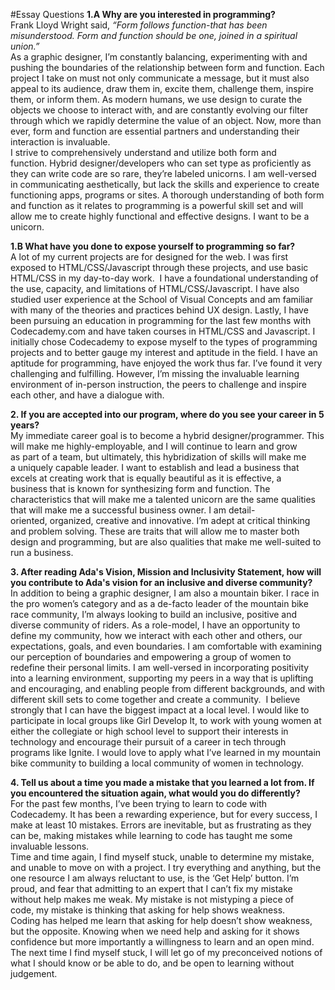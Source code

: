 #Essay Questions
**1.A Why are you interested in programming?**  
Frank Lloyd Wright said, _“Form follows function-that has been misunderstood. Form and function should be one, joined in a spiritual union.”_  
As a graphic designer, I’m constantly balancing, experimenting with and pushing the boundaries of the relationship between form and function. Each project I take on must not only communicate a message, but it must also appeal to its audience, draw them in, excite them, challenge them, inspire them, or inform them. As modern humans, we use design to curate the objects we choose to interact with, and are constantly evolving our filter through which we rapidly determine the value of an object. Now, more than ever, form and function are essential partners and understanding their interaction is invaluable.  
I strive to comprehensively understand and utilize both form and function. Hybrid designer/developers who can set type as proficiently as they can write code are so rare, they’re labeled unicorns. I am well-versed in communicating aesthetically, but lack the skills and experience to create functioning apps, programs or sites. A thorough understanding of both form and function as it relates to programming is a powerful skill set and will allow me to create highly functional and effective designs. I want to be a unicorn.  

**1.B What have you done to expose yourself to programming so far?**  
A lot of my current projects are for designed for the web. I was first exposed to HTML/CSS/Javascript through these projects, and use basic HTML/CSS in my day-to-day work.  I have a foundational understanding of the use, capacity, and limitations of HTML/CSS/Javascript. I have also studied user experience at the School of Visual Concepts and am familiar with many of the theories and practices behind UX design. Lastly, I have been pursuing an education in programming for the last few months with Codecademy.com and have taken courses in HTML/CSS and Javascript. I initially chose Codecademy to expose myself to the types of programming projects and to better gauge my interest and aptitude in the field. I have an aptitude for programming, have enjoyed the work thus far. I’ve found it very challenging and fulfilling. However, I’m missing the invaluable learning environment of in-person instruction, the peers to challenge and inspire each other, and have a dialogue with.

**2. If you are accepted into our program, where do you see your career in 5 years?**  
My immediate career goal is to become a hybrid designer/programmer. This will make me highly-employable, and I will continue to learn and grow as part of a team, but ultimately, this hybridization of skills will make me a uniquely capable leader. I want to establish and lead a business that excels at creating work that is equally beautiful as it is effective, a business that is known for synthesizing form and function. The characteristics that will make me a talented unicorn are the same qualities that will make me a successful business owner. I am detail-oriented, organized, creative and innovative. I’m adept at critical thinking and problem solving. These are traits that will allow me to master both design and programming, but are also qualities that make me well-suited to run a business. 

**3. After reading Ada's Vision, Mission and Inclusivity Statement, how will you contribute to Ada's vision for an inclusive and diverse community?**  
In addition to being a graphic designer, I am also a mountain biker. I race in the pro women’s category and as a de-facto leader of the mountain bike race community, I’m always looking to build an inclusive, positive and diverse community of riders. As a role-model, I have an opportunity to define my community, how we interact with each other and others, our expectations, goals, and even boundaries. I am comfortable with examining our perception of boundaries and empowering a group of women to redefine their personal limits. I am well-versed in incorporating positivity into a learning environment, supporting my peers in a way that is uplifting and encouraging, and enabling people from different backgrounds, and with different skill sets to come together and create a community. 
I believe strongly that I can have the biggest impact at a local level. I would like to participate in local groups like Girl Develop It, to work with young women at either the collegiate or high school level to support their interests in technology and encourage their pursuit of a career in tech through programs like Ignite. I would love to apply what I’ve learned in my mountain bike community to building a local community of women in technology.

**4. Tell us about a time you made a mistake that you learned a lot from. If you encountered the situation again, what would you do differently?**  
For the past few months, I’ve been trying to learn to code with Codecademy. It has been a rewarding experience, but for every success, I make at least 10 mistakes. Errors are inevitable, but as frustrating as they can be, making mistakes while learning to code has taught me some invaluable lessons.  
Time and time again, I find myself stuck, unable to determine my mistake, and unable to move on with a project. I try everything and anything, but the one resource I am always reluctant to use, is the ‘Get Help’ button. I’m proud, and fear that admitting to an expert that I can’t fix my mistake without help makes me weak. My mistake is not mistyping a piece of code, my mistake is thinking that asking for help shows weakness.  
Coding has helped me learn that asking for help doesn’t show weakness, but the opposite. Knowing when we need help and asking for it shows confidence but more importantly a willingness to learn and an open mind. The next time I find myself stuck, I will let go of my preconceived notions of what I should know or be able to do, and be open to learning without judgement. 
